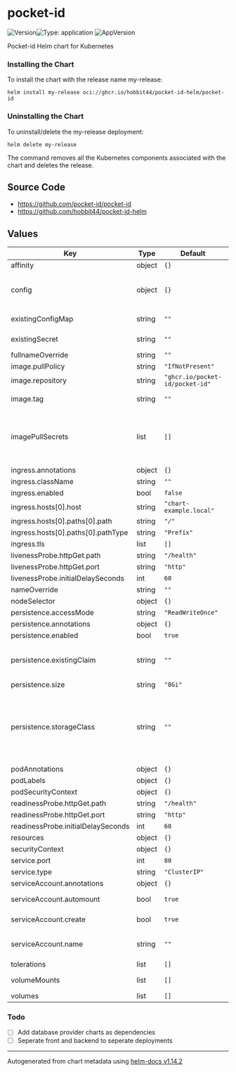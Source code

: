 

# pocket-id

![Version](https://img.shields.io/badge/dynamic/json?url=https%3A%2F%2Fapi.github.com%2Frepos%2Fpocket-id%2Fpocket-id%2Freleases%2Flatest&query=%24.name&label=Version)![Type: application](https://img.shields.io/badge/Type-application-informational?style=flat-square)
![AppVersion](https://img.shields.io/badge/dynamic/json?url=https%3A%2F%2Fapi.github.com%2Frepos%2Fpocket-id%2Fpocket-id%2Freleases%2Flatest&query=%24.name&label=Version)

Pocket-id Helm chart for Kubernetes

### Installing the Chart
To install the chart with the release name my-release:

```
helm install my-release oci://ghcr.io/hobbit44/pocket-id-helm/pocket-id
```

### Uninstalling the Chart
To uninstall/delete the my-release deployment:

```
helm delete my-release
```
The command removes all the Kubernetes components associated with the chart and deletes the release.

## Source Code

* <https://github.com/pocket-id/pocket-id>
* <https://github.com/hobbit44/pocket-id-helm>

## Values

| Key | Type | Default | Description |
|-----|------|---------|-------------|
| affinity | object | `{}` |  |
| config | object | `{}` | Pocket-id configuration variables For more information see: https://pocket-id.org/docs/configuration/environment-variables |
| existingConfigMap | string | `""` | Name of an existing config map containing any environment variables |
| existingSecret | string | `""` | Name of an existing secret containing any environment variables |
| fullnameOverride | string | `""` | The full resource name override |
| image.pullPolicy | string | `"IfNotPresent"` | The pull policy for images |
| image.repository | string | `"ghcr.io/pocket-id/pocket-id"` | The container image to run |
| image.tag | string | `""` | Overrides the image tag whose default is the chart version. |
| imagePullSecrets | list | `[]` | This is for the secretes for pulling an image from a private repository more information can be found here: https://kubernetes.io/docs/tasks/configure-pod-container/pull-image-private-registry/ |
| ingress.annotations | object | `{}` | Annotations for the ingress |
| ingress.className | string | `""` |  |
| ingress.enabled | bool | `false` | Enables an ingress for the application |
| ingress.hosts[0].host | string | `"chart-example.local"` |  |
| ingress.hosts[0].paths[0].path | string | `"/"` |  |
| ingress.hosts[0].paths[0].pathType | string | `"Prefix"` |  |
| ingress.tls | list | `[]` | Adds tls to the ingress |
| livenessProbe.httpGet.path | string | `"/health"` | Healthcheck endpoint |
| livenessProbe.httpGet.port | string | `"http"` |  |
| livenessProbe.initialDelaySeconds | int | `60` |  |
| nameOverride | string | `""` | The resource name suffix |
| nodeSelector | object | `{}` |  |
| persistence.accessMode | string | `"ReadWriteOnce"` |  |
| persistence.annotations | object | `{}` |  |
| persistence.enabled | bool | `true` | Persist data to a persistent volume |
| persistence.existingClaim | string | `""` | A manually managed Persistent Volume and Claim Requires persistence.enabled: true If defined, PVC must be created manually before volume will be bound |
| persistence.size | string | `"8Gi"` |  |
| persistence.storageClass | string | `""` | Persistent Volume Storage Class If defined, storageClassName: <storageClass> If set to "-", storageClassName: "", which disables dynamic provisioning If undefined (the default) or set to null, no storageClassName spec is   set, choosing the default provisioner.  (gp2 on AWS, standard on   GKE, AWS & OpenStack) |
| podAnnotations | object | `{}` |  |
| podLabels | object | `{}` |  |
| podSecurityContext | object | `{}` |  |
| readinessProbe.httpGet.path | string | `"/health"` | Healthcheck endpoint |
| readinessProbe.httpGet.port | string | `"http"` |  |
| readinessProbe.initialDelaySeconds | int | `60` |  |
| resources | object | `{}` | Specifiy resources for the pod |
| securityContext | object | `{}` |  |
| service.port | int | `80` |  |
| service.type | string | `"ClusterIP"` |  |
| serviceAccount.annotations | object | `{}` | Annotations to add to the service account |
| serviceAccount.automount | bool | `true` | Automatically mount a ServiceAccount's API credentials? |
| serviceAccount.create | bool | `true` | Specifies whether a service account should be created |
| serviceAccount.name | string | `""` | The name of the service account to use. If not set and create is true, a name is generated using the fullname template |
| tolerations | list | `[]` |  |
| volumeMounts | list | `[]` | Additional volumeMounts on the pod definition. |
| volumes | list | `[]` | Additional volumes on the pod definition. |

### Todo

- [ ] Add database provider charts as dependencies
- [ ] Seperate front and backend to seperate deployments

----------------------------------------------
Autogenerated from chart metadata using [helm-docs v1.14.2](https://github.com/norwoodj/helm-docs/releases/v1.14.2)
